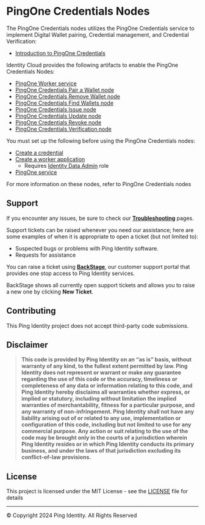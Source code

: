 <!--
 * This code is to be used exclusively in connection with Ping Identity Corporation software or services. Ping Identity Corporation only offers such software or services to legal entities who have entered into a binding license agreement with Ping Identity Corporation.
 *
 * Copyright 2024 Ping Identity Corporation. All Rights Reserved
-->

# PingOne Credentials Nodes

The PingOne Credentials nodes utilizes the PingOne Credentials service to implement Digital Wallet pairing, Credential 
management, and Credential Verification:

* [Introduction to PingOne Credentials](https://docs.pingidentity.com/r/en-us/pingone/pingone_credentials_introduction_to_pingonecredentials)


Identity Cloud provides the following artifacts to enable the PingOne Credentials Nodes:

* [PingOne Worker service](https://backstage.forgerock.com/docs/idcloud/latest/am-reference/services-configuration.html#realm-pingone-worker-service)
* [PingOne Credentials Pair a Wallet node](https://github.com/ForgeRock/tntp-pingone-credentials/blob/main/docs/PairWallet/Readme.md)
* [PingOne Credentials Remove Wallet node](https://github.com/ForgeRock/tntp-pingone-credentials/blob/main/docs/RemoveWallet/Readme.md)
* [PingOne Credentials Find Wallets node](https://github.com/ForgeRock/tntp-pingone-credentials/blob/main/docs/FindWallets/Readme.md)
* [PingOne Credentials Issue node](https://github.com/ForgeRock/tntp-pingone-credentials/blob/main/docs/Issue/Readme.md)
* [PingOne Credentials Update node](https://github.com/ForgeRock/tntp-pingone-credentials/blob/main/docs/Update/Readme.md)
* [PingOne Credentials Revoke node](https://github.com/ForgeRock/tntp-pingone-credentials/blob/main/docs/Revoke/Readme.md)
* [PingOne Credentials Verification node](https://github.com/ForgeRock/tntp-pingone-credentials/blob/main/docs/Verification/Readme.md)

You must set up the following before using the PingOne Credentials nodes:

* [Create a credential](https://docs.pingidentity.com/r/en-us/pingone/pingone_creating_and_managing_credentials)
* [Create a worker application](https://docs.pingidentity.com/r/en-us/pingone/p1_add_app_worker)
  * Requires [Identity Data Admin](https://apidocs.pingidentity.com/pingone/platform/v1/api/#roles) role
* [PingOne service](https://github.com/ForgeRock/tntp-ping-service/tree/cloudprep?tab=readme-ov-file#ping-one-service)

For more information on these nodes, refer to PingOne Credentials nodes


<!-- SUPPORT -->

## Support

If you encounter any issues, be sure to check our **[Troubleshooting](https://backstage.forgerock.com/knowledge/kb/article/a68547609)** pages.

Support tickets can be raised whenever you need our assistance; here are some examples of when it is appropriate to open a ticket (but not limited to):

* Suspected bugs or problems with Ping Identity software.
* Requests for assistance 

You can raise a ticket using **[BackStage](https://backstage.forgerock.com/support/tickets)**, our customer support portal that provides one stop access to Ping Identity services.

BackStage shows all currently open support tickets and allows you to raise a new one by clicking **New Ticket**.

<!------------------------------------------------------------------------------------------------------------------------------------>
<!-- COLLABORATION -->

## Contributing

This Ping Identity project does not accept third-party code submissions.

<!------------------------------------------------------------------------------------------------------------------------------------>
<!-- LEGAL -->

## Disclaimer

> **This code is provided by Ping Identity on an “as is” basis, without warranty of any kind, to the fullest extent permitted by law.
>Ping Identity does not represent or warrant or make any guarantee regarding the use of this code or the accuracy,
>timeliness or completeness of any data or information relating to this code, and Ping Identity hereby disclaims all warranties whether express,
>or implied or statutory, including without limitation the implied warranties of merchantability, fitness for a particular purpose,
>and any warranty of non-infringement. Ping Identity shall not have any liability arising out of or related to any use,
>implementation or configuration of this code, including but not limited to use for any commercial purpose.
>Any action or suit relating to the use of the code may be brought only in the courts of a jurisdiction wherein
>Ping Identity resides or in which Ping Identity conducts its primary business, and under the laws of that jurisdiction excluding its conflict-of-law provisions.**

<!------------------------------------------------------------------------------------------------------------------------------------>
<!-- LICENSE - Links to the MIT LICENSE file in each repo. -->

## License

This project is licensed under the MIT License - see the [LICENSE](LICENSE) file for details

---

&copy; Copyright 2024 Ping Identity. All Rights Reserved

[pingidentity-logo]: https://www.pingidentity.com/content/dam/picr/nav/Ping-Logo-2.svg "Ping Identity Logo"